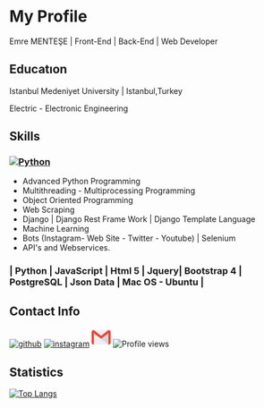 # My Profile

Emre MENTEŞE | Front-End | Back-End | Web Developer

## Educatıon
Istanbul Medeniyet University | Istanbul,Turkey

Electric - Electronic Engineering

## Skills
### [<img src='https://www.python.org/static/community_logos/python-logo-generic.svg' alt='Python' height='30'>](#)
  - Advanced Python Programming                                                                                                                                     
  - Multithreading - Multiprocessing Programming
  - Object Oriented Programming
  - Web Scraping
  - Django | Django Rest Frame Work | Django Template Language
  - Machine Learning
  - Bots (Instagram- Web Site - Twitter - Youtube) | Selenium
  - API's and Webservices.
### | Python | JavaScript | Html 5 | Jquery| Bootstrap 4 | PostgreSQL | Json Data | Mac OS - Ubuntu |

## Contact Info
[<img src='https://raw.githubusercontent.com/coderjojo/coderjojo/master/img/github.svg' alt='github' height='35'>](https://github.com/emreemntese)    [<img src='https://raw.githubusercontent.com/adityakamath16/adityakamath16/master/images/connect_with_me_images/instagram-main.svg' alt='instagram' height='30'>](https://www.instagram.com/emre_mentese/)    [<img src='https://raw.githubusercontent.com/harshalrj25/MasterAssetsRepo/master/gmail.svg' alt='mail' height='34'>](https://mail.google.com/mail/u/0/?fs=1&tf=cm&source=mailto&su=Ol%C3%A1+Stefany&to=emrementese@gmail.com)
![Profile views](https://gpvc.arturio.dev/emreeemntese)

## Statistics
 [![Top Langs](https://github-readme-stats.vercel.app/api/top-langs/?username=emreemntese)](https://github.com/anuraghazra/github-readme-stats)
